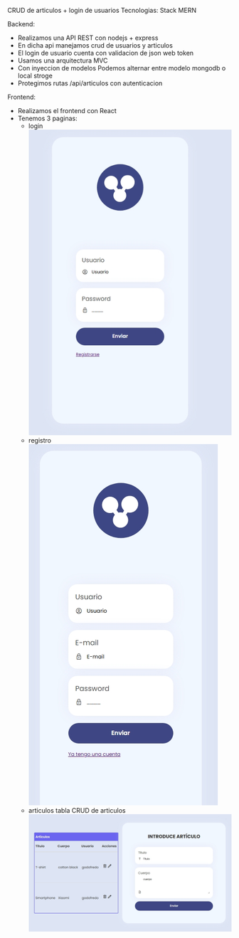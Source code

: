 CRUD de articulos + login de usuarios
Tecnologias: Stack MERN

Backend:

- Realizamos una API REST con nodejs + express
- En dicha api manejamos crud de usuarios y articulos
- El login de usuario cuenta con validacion de json web token
- Usamos una arquitectura MVC
- Con inyeccion de modelos
  Podemos alternar entre modelo mongodb o local stroge
- Protegimos rutas /api/articulos con autenticacion

Frontend:

- Realizamos el frontend con React
- Tenemos 3 paginas:
  - login
    ![Login](screenshots/login.jpeg)
  - registro
    ![Registro](screenshots/registro.jpeg)
  - articulos
    tabla CRUD de articulos
    ![Tabla CRUD articulos](screenshots/crud-articulos.jpeg)
